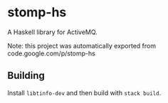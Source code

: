 # stomp-hs
A Haskell library for ActiveMQ.

Note: this project was automatically exported from code.google.com/p/stomp-hs

## Building

Install `libtinfo-dev` and then build with `stack build`.
